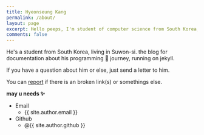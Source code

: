 ```yaml
---
title: Hyeonseung Kang
permalink: /about/
layout: page
excerpt: Hello peeps, I'm student of computer science from South Korea, living in Suwon. This blog for documentation about my programming journey, running on jekyll, hosting on netlify and using my own simple theme.
comments: false
---
```


He's a student from South Korea, living in Suwon-si. the blog for documentation about his programming 🎒 journey, running on jekyll.

If you have a question about him or else, just send a letter to him.

You can [report](mailto:hyeonseung.kang.dev@gmail.com) if there is an broken link(s) or somethings else.

**may u needs ✨**

- Email 
  - {{ site.author.email }}
- Github
  - @{{ site.author.github }}